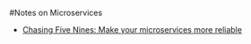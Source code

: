 #Notes on Microservices
-  [Chasing Five Nines: Make your microservices more reliable](http://signal.twilio.com/schedule/kevin-burke)